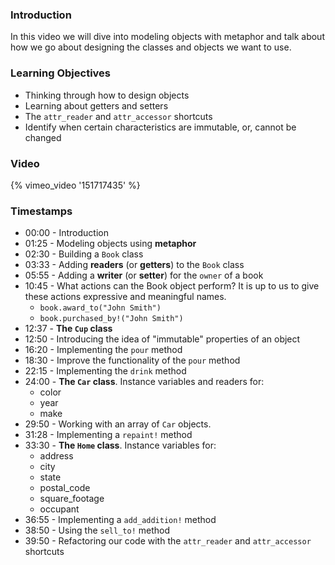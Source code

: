 ### Introduction

In this video we will dive into modeling objects with metaphor and talk about
how we go about designing the classes and objects we want to use.


### Learning Objectives

* Thinking through how to design objects
* Learning about getters and setters
* The `attr_reader` and `attr_accessor` shortcuts
* Identify when certain characteristics are immutable, or, cannot be changed


### Video

{% vimeo_video '151717435' %}


### Timestamps

* 00:00 - Introduction
* 01:25 - Modeling objects using **metaphor**
* 02:30 - Building a `Book` class
* 03:33 - Adding **readers** (or **getters**) to the `Book` class
* 05:55 - Adding a **writer** (or **setter**) for the `owner` of a book
* 10:45 - What actions can the Book object perform? It is up to us to give these actions expressive and meaningful names.
  - `book.award_to("John Smith")`
  - `book.purchased_by!("John Smith")`
* 12:37 - **The `Cup` class**
* 12:50 - Introducing the idea of "immutable" properties of an object
* 16:20 - Implementing the `pour` method
* 18:30 - Improve the functionality of the `pour` method
* 22:15 - Implementing the `drink` method
* 24:00 - **The `Car` class**. Instance variables and readers for:
  - color
  - year
  - make
* 29:50 - Working with an array of `Car` objects.
* 31:28 - Implementing a `repaint!` method
* 33:30 - **The `Home` class**. Instance variables for:
  - address
  - city
  - state
  - postal_code
  - square_footage
  - occupant
* 36:55 - Implementing a `add_addition!` method
* 38:50 - Using the `sell_to!` method
* 39:50 - Refactoring our code with the `attr_reader` and `attr_accessor` shortcuts
